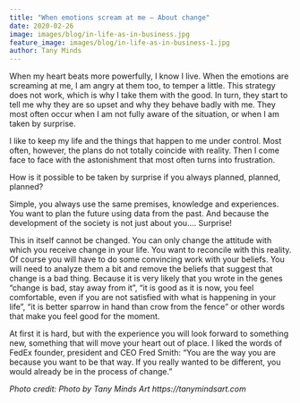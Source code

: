```yaml
---
title: "When emotions scream at me – About change"
date: 2020-02-26
image: images/blog/in-life-as-in-business.jpg
feature_image: images/blog/in-life-as-in-business-1.jpg
author: Tany Minds
---
```


When my heart beats more powerfully, I know I live. When the emotions are screaming at me, I am angry at them too, to temper a little. This strategy does not work, which is why I take them with the good. In turn, they start to tell me why they are so upset and why they behave badly with me. They most often occur when I am not fully aware of the situation, or when I am taken by surprise.

I like to keep my life and the things that happen to me under control. Most often, however, the plans do not totally coincide with reality. Then I come face to face with the astonishment that most often turns into frustration.

How is it possible to be taken by surprise if you always planned, planned, planned?

Simple, you always use the same premises, knowledge and experiences. You want to plan the future using data from the past. And because the development of the society is not just about you…. Surprise!

This in itself cannot be changed. You can only change the attitude with which you receive change in your life. You want to reconcile with this reality. Of course you will have to do some convincing work with your beliefs. You will need to analyze them a bit and remove the beliefs that suggest that change is a bad thing. Because it is very likely that you wrote in the genes “change is bad, stay away from it”, “it is good as it is now, you feel comfortable, even if you are not satisfied with what is happening in your life”, “it is better sparrow in hand than crow from the fence” or other words that make you feel good for the moment.

At first it is hard, but with the experience you will look forward to something new, something that will move your heart out of place. I liked the words of FedEx founder, president and CEO Fred Smith: “You are the way you are because you want to be that way. If you really wanted to be different, you would already be in the process of change.”

_Photo credit: Photo by Tany Minds Art https://tanymindsart.com_